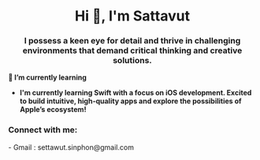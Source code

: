 <h1 align="center">Hi 👋, I'm Sattavut</h1>
<h3 align="center">I possess a keen eye for detail and thrive in challenging environments that demand critical thinking and creative solutions.</h3>

<b>🌱 I’m currently learning </b>
  - **I'm currently learning Swift with a focus on iOS development. Excited to build intuitive, high-quality apps and explore the possibilities of Apple’s ecosystem!**

<h3 align="left">Connect with me:</h3>
  - Gmail : settawut.sinphon@gmail.com
<p align="left">
</p>


<!---
Settawut0/Settawut0 is a ✨ special ✨ repository because its `README.md` (this file) appears on your GitHub profile.
You can click the Preview link to take a look at your changes.
--->
